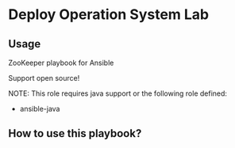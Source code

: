 Deploy Operation System Lab
=================

## Usage

ZooKeeper playbook for Ansible

Support open source!

NOTE: This role requires java support or the following role defined:
  - ansible-java

## How to use this playbook?